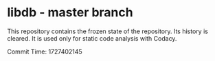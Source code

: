 # libdb - master branch

This repository contains the frozen state of the repository.
Its history is cleared. It is used only for static code
analysis with Codacy.

Commit Time: 1727402145